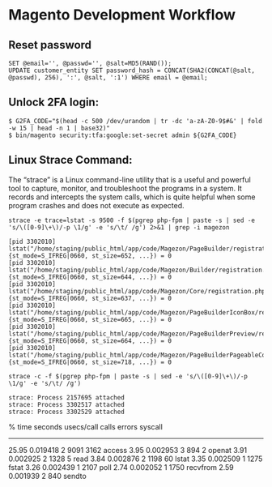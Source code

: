 # Magento Development Workflow

## Reset password

```
SET @email='', @passwd='', @salt=MD5(RAND());
UPDATE customer_entity SET password_hash = CONCAT(SHA2(CONCAT(@salt, @passwd), 256), ':', @salt, ':1') WHERE email = @email;
```

## Unlock 2FA login:

```
$ G2FA_CODE="$(head -c 500 /dev/urandom | tr -dc 'a-zA-Z0-9$#&' | fold -w 15 | head -n 1 | base32)"
$ bin/magento security:tfa:google:set-secret admin ${G2FA_CODE}
```

## Linux Strace Command:

The “strace” is a Linux command-line utility that is a useful and powerful tool to capture, monitor, and troubleshoot the programs in a system. It records and intercepts the system calls, which is quite helpful when some program crashes and does not execute as expected.

```
strace -e trace=lstat -s 9500 -f $(pgrep php-fpm | paste -s | sed -e 's/\([0-9]\+\)/-p \1/g' -e 's/\t/ /g') 2>&1 | grep -i magezon

[pid 3302010] lstat("/home/staging/public_html/app/code/Magezon/PageBuilder/registration.php", {st_mode=S_IFREG|0660, st_size=652, ...}) = 0
[pid 3302010] lstat("/home/staging/public_html/app/code/Magezon/Builder/registration.php", {st_mode=S_IFREG|0660, st_size=644, ...}) = 0
[pid 3302010] lstat("/home/staging/public_html/app/code/Magezon/Core/registration.php", {st_mode=S_IFREG|0660, st_size=637, ...}) = 0
[pid 3302010] lstat("/home/staging/public_html/app/code/Magezon/PageBuilderIconBox/registration.php", {st_mode=S_IFREG|0660, st_size=665, ...}) = 0
[pid 3302010] lstat("/home/staging/public_html/app/code/Magezon/PageBuilderPreview/registration.php", {st_mode=S_IFREG|0660, st_size=664, ...}) = 0
[pid 3302010] lstat("/home/staging/public_html/app/code/Magezon/PageBuilderPageableContainer/registration.php", {st_mode=S_IFREG|0660, st_size=718, ...}) = 0

strace -c -f $(pgrep php-fpm | paste -s | sed -e 's/\([0-9]\+\)/-p \1/g' -e 's/\t/ /g')

strace: Process 2157695 attached
strace: Process 3302517 attached
strace: Process 3302529 attached
```

% time seconds usecs/call calls errors syscall

---

25.95 0.019418 2 9091 3162 access
3.95 0.002953 3 894 2 openat
3.91 0.002925 2 1328 5 read
3.84 0.002876 2 1198 60 lstat
3.35 0.002509 1 1275 fstat
3.26 0.002439 1 2107 poll
2.74 0.002052 1 1750 recvfrom
2.59 0.001939 2 840 sendto
